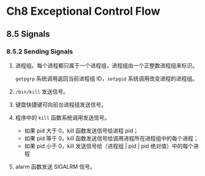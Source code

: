 # Ch8 Exceptional Control Flow

## 8.5 Signals

### 8.5.2 Sending Signals

1. 进程组。每个进程都只属于一个进程组，进程组由一个正整数进程组来标识。

    `getpgrp` 系统调用返回当前进程组 ID，`setpgid` 系统调用改变进程的进程组。

2. `/bin/kill` 发送信号。

3. 键盘快捷键可向前台进程组发送信号。

4. 程序中的 `kill` 函数系统调用发送信号。

    * 如果 pid 大于 0，kill 函数发送信号给进程 pid；
    * 如果 pid 等于 0，kill 函数发送信号给调用进程所在进程组中的每个进程；
    * 如果 pid 小于 0，kill 发送信号给（进程组 | pid | pid 绝对值）中的每个进程

5. alarm 函数发送 SIGALRM 信号。

